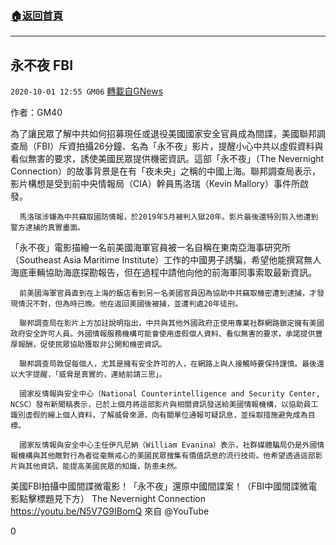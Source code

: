 ###  [:house:返回首頁](https://github.com/ourhimalayas/txt)
---

## 永不夜 FBI
`2020-10-01 12:55 GM06` [轉載自GNews](https://gnews.org/zh-hant/395801/)

作者：GM40

為了讓民眾了解中共如何招募現任或退役美國國家安全官員成為間諜，美國聯邦調查局（FBI）斥資拍攝26分鐘、名為「永不夜」影片，提醒小心中共以虛假資料與看似無害的要求，誘使美國民眾提供機密資訊。這部「永不夜」（The Nevernight Connection）的故事背景是在有「夜未央」之稱的中國上海。聯邦調查局表示，影片構想是受到前中央情報局（CIA）幹員馬洛瑞（Kevin Mallory）事件所啟發。

      馬洛瑞涉嫌為中共竊取國防情報，於2019年5月被判入獄20年。影片最後還特別剪入他遭到警方逮捕的真實畫面。

「永不夜」電影描繪一名前美國海軍官員被一名自稱在東南亞海事研究所（Southeast Asia Maritime Institute）工作的中國男子誘騙，希望他能撰寫無人海底車輛協助海底探勘報告，但在過程中請他向他的前海軍同事索取最新資訊。

      前美國海軍官員直到在上海的飯店看到另一名美國官員因為協助中共竊取機密遭到逮捕，才發現情況不對，但為時已晚。他在返回美國後被捕，並遭判處20年徒刑。

      聯邦調查局在影片上方加註說明指出，中共與其他外國政府正使用專業社群網路鎖定擁有美國政府安全許可人員。外國情報服務機構可能會使用虛假個人資料、看似無害的要求，承諾提供豐厚報酬，促使民眾協助獲取非公開和機密資訊。

      聯邦調查局敦促每個人，尤其是擁有安全許可的人，在網路上與人接觸時要保持謹慎。最後還以大字提醒，「威脅是真實的，連結前請三思」。

      國家反情報與安全中心（National Counterintelligence and Security Center, NCSC）發布新聞稿表示，已於上個月將這部影片與相關資訊發送給美國情報機構，以協助員工識別虛假的線上個人資料，了解威脅來源，向有關單位通報可疑訊息，並採取措施避免成為目標。

      國家反情報與安全中心主任伊凡尼納（William Evanina）表示，社群媒體騙局仍是外國情報機構與其他敵對行為者從毫無戒心的美國民眾搜集有價值訊息的流行技術。他希望透過這部影片與其他資訊，能提高美國民眾的知識，防患未然。

美國FBI拍攝中國間諜微電影！「永不夜」還原中國間諜案！（FBI中國間諜微電影點擊標題見下方） The Nevernight Connection https://youtu.be/N5V7G9IBomQ 來自 @YouTube

0
